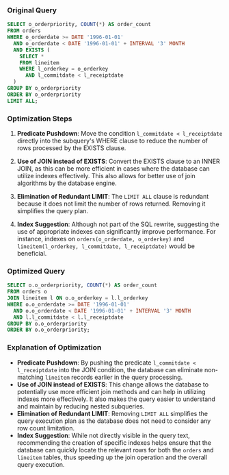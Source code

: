 ### Original Query
```sql
SELECT o_orderpriority, COUNT(*) AS order_count
FROM orders
WHERE o_orderdate >= DATE '1996-01-01'
  AND o_orderdate < DATE '1996-01-01' + INTERVAL '3' MONTH
  AND EXISTS (
    SELECT * 
    FROM lineitem 
    WHERE l_orderkey = o_orderkey 
      AND l_commitdate < l_receiptdate
  )
GROUP BY o_orderpriority
ORDER BY o_orderpriority
LIMIT ALL;
```

### Optimization Steps

1. **Predicate Pushdown**: Move the condition `l_commitdate < l_receiptdate` directly into the subquery's WHERE clause to reduce the number of rows processed by the EXISTS clause.

2. **Use of JOIN instead of EXISTS**: Convert the EXISTS clause to an INNER JOIN, as this can be more efficient in cases where the database can utilize indexes effectively. This also allows for better use of join algorithms by the database engine.

3. **Elimination of Redundant LIMIT**: The `LIMIT ALL` clause is redundant because it does not limit the number of rows returned. Removing it simplifies the query plan.

4. **Index Suggestion**: Although not part of the SQL rewrite, suggesting the use of appropriate indexes can significantly improve performance. For instance, indexes on `orders(o_orderdate, o_orderkey)` and `lineitem(l_orderkey, l_commitdate, l_receiptdate)` would be beneficial.

### Optimized Query
```sql
SELECT o.o_orderpriority, COUNT(*) AS order_count
FROM orders o
JOIN lineitem l ON o.o_orderkey = l.l_orderkey
WHERE o.o_orderdate >= DATE '1996-01-01'
  AND o.o_orderdate < DATE '1996-01-01' + INTERVAL '3' MONTH
  AND l.l_commitdate < l.l_receiptdate
GROUP BY o.o_orderpriority
ORDER BY o.o_orderpriority;
```

### Explanation of Optimization
- **Predicate Pushdown**: By pushing the predicate `l_commitdate < l_receiptdate` into the JOIN condition, the database can eliminate non-matching `lineitem` records earlier in the query processing.
- **Use of JOIN instead of EXISTS**: This change allows the database to potentially use more efficient join methods and can help in utilizing indexes more effectively. It also makes the query easier to understand and maintain by reducing nested subqueries.
- **Elimination of Redundant LIMIT**: Removing `LIMIT ALL` simplifies the query execution plan as the database does not need to consider any row count limitation.
- **Index Suggestion**: While not directly visible in the query text, recommending the creation of specific indexes helps ensure that the database can quickly locate the relevant rows for both the `orders` and `lineitem` tables, thus speeding up the join operation and the overall query execution.